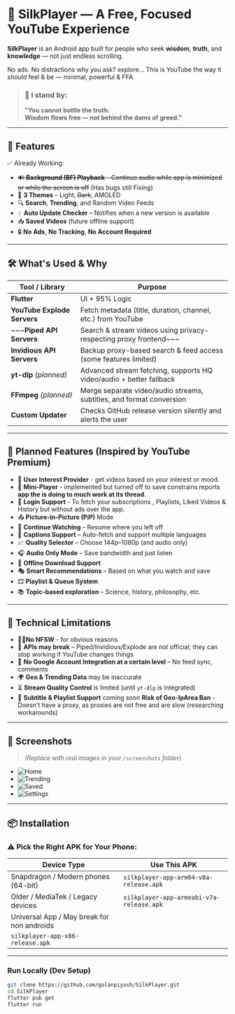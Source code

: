# 🎥 SilkPlayer — A Free, Focused YouTube Experience

**SilkPlayer** is an Android app built for people who seek **wisdom**, **truth**, and **knowledge** — not just endless scrolling.

No ads. 
No distractions why you ask? explore... 
This is YouTube the way it *should* feel & be — minimal, powerful & FFA.


> ### 🧠 I stand by:  
> **"You cannot bottle the truth.  
> Wisdom flows free — not behind the dams of greed."**

---

## 🚀 Features

✅ Already Working:

- ~~🔊 **Background (BF) Playback** – Continue audio while app is minimized or while the screen is off~~ (Has bugs still Fixing)
- 🎨 **3 Themes** – Light, ~~Dark~~, AMOLED  
- 🔍 **Search**, **Trending**, and Random Video Feeds 
- 💡 **Auto Update Checker** – Notifies when a new version is available  
- 📥 **Saved Videos** (future offline support)  
- 🔒 **No Ads**, **No Tracking**, **No Account Required**

---

## 🛠️ What's Used & Why

| Tool / Library      | Purpose                                                                 |
|---------------------|-------------------------------------------------------------------------|
| **Flutter**         |    UI + 95% Logic |
| **YouTube Explode Servers** | Fetch metadata (title, duration, channel, etc.) from YouTube            |
| ~~~**Piped API Servers**       | Search & stream videos using privacy-respecting proxy frontend~~~          |
| **Invidious API Servers**   | Backup proxy-based search & feed access (some features limited)         |
| **yt-dlp** *(planned)*   | Advanced stream fetching, supports HQ video/audio + better fallback |
| **FFmpeg** *(planned)*   | Merge separate video/audio streams, subtitles, and format conversion |
| **Custom Updater**  | Checks GitHub release version silently and alerts the user              |

---

## 🔮 Planned Features (Inspired by YouTube Premium)

- 🥚 **User Interest Provider** - get videos based on your interest or mood.
- 🤏 **Mini-Player** - implemented but turned off to save constrains reports **app the is doing to much work at its thread**.
- 🫆 **Login Support** - To fetch your subscriptions , Playlists, Liked Videos & History but without ads over the app.
- 📤 **Picture-in-Picture (PiP)** Mode  
- 📌 **Continue Watching** – Resume where you left off  
- 📝 **Captions Support** – Auto-fetch and support multiple languages  
- 📈 **Quality Selector** – Choose 144p–1080p (and audio only)  
- 🎧 **Audio Only Mode** – Save bandwidth and just listen  
- 📂 **Offline Download Support**  
- 🎭 **Smart Recommendations** – Based on what you watch and save  
- 🎞️ **Playlist & Queue System**  
- 📚 **Topic-based exploration** – Science, history, philosophy, etc.
---

## 🪫 Technical Limitations

- 👨‍🚒**No NFSW** - for obvious reasons 
- 🔄 **APIs may break** – Piped/Invidious/Explode are not official; they can stop working if YouTube changes things
- 🚫 **No Google Account Integration at a certain level** – No feed sync, comments
- 🌍 **Geo & Trending Data** may be inaccurate
- ⏳ **Stream Quality Control** is limited (until `yt-dlp` is integrated)
- 🧩 **Subtitle & Playlist Support** coming soon
**Risk of Geo-IpArea Ban** - Doesn't have a proxy, as proxies are not free and are slow (researching workarounds)
---

## 📸 Screenshots

> *(Replace with real images in your `/screenshots` folder)*

- ![Home](screenshots/home.png)
- ![Trending](screenshots/trending.png)
- ![Saved](screenshots/saved.png)
- ![Settings](screenshots/settings.png)

---

## 📦 Installation

### ⚠️ Pick the Right APK for Your Phone:

| Device Type        | Use This APK          |
|--------------------|------------------------|
| Snapdragon / Modern phones (64-bit) | `silkplayer-app-arm64-v8a-release.apk` |
| Older / MediaTek / Legacy devices   | `silkplayer-app-armeabi-v7a-release.apk` |
| Universal App / May break for non androids|
`silkplayer-app-x86-release.apk` |

---

### Run Locally (Dev Setup)

```bash
git clone https://github.com/golanpiyush/SilkPlayer.git
cd SilkPlayer
flutter pub get
flutter run
